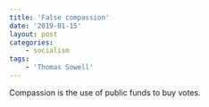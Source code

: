 ```yaml
---
title: 'False compassion'
date: '2019-01-15'
layout: post
categories:
    - socialism
tags:
    - 'Thomas Sowell'
---
```


Compassion is the use of public funds to buy votes.